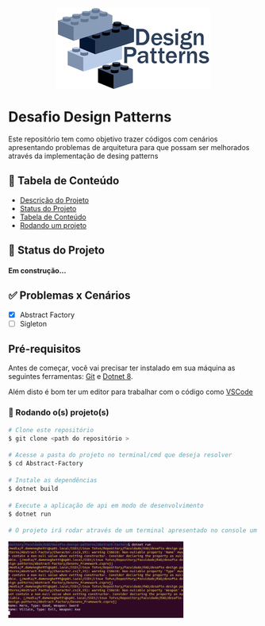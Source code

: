<div style="display: flex; justify-content: center; align-items: center; width: 100%;">
    <img src="./img/logo.png" />
</div>

# Desafio Design Patterns
<p id="descricaoprojeto" align="left">Este repositório tem como objetivo trazer códigos com cenários apresentando problemas de arquitetura para que possam ser melhorados através da implementação de desing patterns</p>

## :bookmark_tabs: Tabela de Conteúdo

<ul id="tabelaconteudo" align="left">
  <li><a href="#descricaoprojeto">Descrição do Projeto</a></li>
  <li><a href="#statusprojeto">Status do Projeto</a></li>
  <li><a href="#tabelaconteudo">Tabela de Conteúdo</a></li>
  <li><a href="#rodandoprojeto">Rodando um projeto</a></li>
</ul>

## :rocket: Status do Projeto
<h4 id="statusprojeto" align="left"> 
    Em construção... 
</h4>

## :white_check_mark: Problemas x Cenários
- [x] Abstract Factory
- [ ] Sigleton

## Pré-requisitos

Antes de começar, você vai precisar ter instalado em sua máquina as seguintes ferramentas:
[Git](https://git-scm.com) e [Dotnet 8](https://dotnet.microsoft.com/pt-br/download/dotnet/8.0). 

Além disto é bom ter um editor para trabalhar com o código como [VSCode](https://code.visualstudio.com/)

### 🔨 Rodando o(s) projeto(s)
<p id="#rodandoprojeto"></p>

```bash
# Clone este repositório
$ git clone <path do repositório >

# Acesse a pasta do projeto no terminal/cmd que deseja resolver 
$ cd Abstract-Factory

# Instale as dependências
$ dotnet build

# Execute a aplicação de api em modo de desenvolvimento
$ dotnet run

# O projeto irá rodar através de um terminal apresentado no console um valor proposto pelo código:
```

<div style="display: flex; justify-content: left; align-items: left; width: 70%;">
    <img src="./img/dotnet-run.png"  />
</div>
